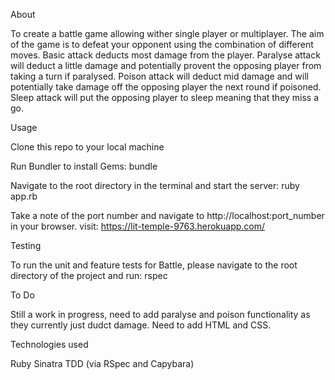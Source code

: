 About

To create a battle game allowing wither single player or multiplayer. The aim of the game is to defeat your opponent using the combination of different moves. Basic attack deducts most damage from the player. Paralyse attack will deduct a little damage and potentially provent the opposing player from taking a turn if paralysed. Poison attack will deduct mid damage and will potentially take damage off the opposing player the next round if poisoned. Sleep attack will put the opposing player to sleep meaning that they miss a go.


Usage

Clone this repo to your local machine

Run Bundler to install Gems: bundle

Navigate to the root directory in the terminal and start the server: ruby app.rb

Take a note of the port number and navigate to http://localhost:port_number in your browser.
visit: https://lit-temple-9763.herokuapp.com/

Testing

To run the unit and feature tests for Battle, please navigate to the root directory of the project and run: rspec


To Do

Still a work in progress, need to add paralyse and poison functionality as they currently just dudct damage. 
Need to add HTML and CSS.


Technologies used

Ruby
Sinatra
TDD (via RSpec and Capybara)
